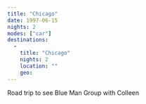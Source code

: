 ```yaml
---
title: "Chicago"
date: 1997-06-15
nights: 2
modes: ["car"]
destinations:
  -
    title: "Chicago"
    nights: 2
    location: ""
    geo:
---
```


Road trip to see Blue Man Group with Colleen
